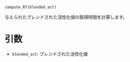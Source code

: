 ```
compute_RT(blended_act)
```

与えられたブレンドされた活性化値の取得時間を計算します。

# 引数

  * `blended_act`: ブレンドされた活性化値
